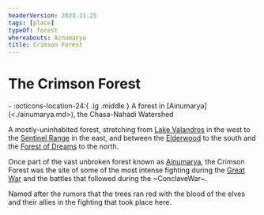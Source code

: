 ```yaml
---
headerVersion: 2023.11.25
tags: [place]
typeOf: forest
whereabouts: Ainumarya
title: Crimson Forest
---
```

# The Crimson Forest
<div class="grid cards ext-narrow-margin ext-one-column" markdown>
-    :octicons-location-24:{ .lg .middle } A forest in [Ainumarya](<./ainumarya.md>), the Chasa-Nahadi Watershed  
</div>


A mostly-uninhabited forest, stretching from [Lake Valandros](<./lake-valandros.md>) in the west to the [Sentinel Range](<../sentinel-range/sentinel-range.md>) in the east, and between the [Elderwood](<./elderwood.md>) to the south and the [Forest of Dreams](<./forest-of-dreams.md>) to the north. 

Once part of the vast unbroken forest known as [Ainumarya](<./ainumarya.md>), the Crimson Forest was the site of some of the most intense fighting during the [Great War](<../../events/1500s/great-war.md>) and the battles that followed during the ~ConclaveWar~. 

Named after the rumors that the trees ran red with the blood of the elves and their allies in the fighting that took place here. 
